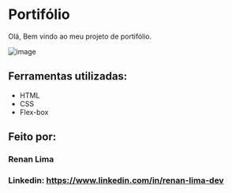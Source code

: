 # Portifólio
Olá, Bem vindo ao meu projeto de portifólio.

![image](https://user-images.githubusercontent.com/77756047/211304452-220fedf0-f91b-490f-8a65-a60ce860bc5c.png)

## Ferramentas utilizadas:

* HTML
* CSS
* Flex-box

## Feito por:
### Renan Lima

### Linkedin: https://www.linkedin.com/in/renan-lima-dev
